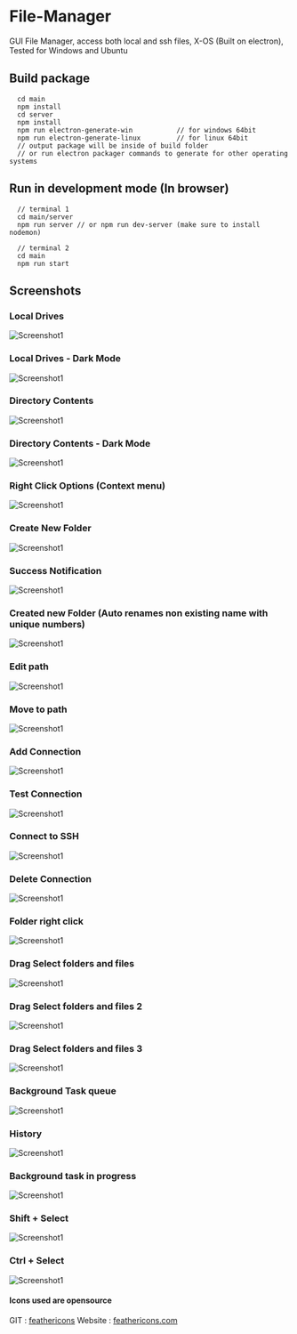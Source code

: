 # File-Manager
GUI File Manager, access both local and ssh files, X-OS (Built on electron), Tested for Windows and Ubuntu

## Build package

```
  cd main
  npm install
  cd server
  npm install
  npm run electron-generate-win           // for windows 64bit
  npm run electron-generate-linux         // for linux 64bit
  // output package will be inside of build folder
  // or run electron packager commands to generate for other operating systems
```

## Run in development mode (In browser)

```
  // terminal 1
  cd main/server
  npm run server // or npm run dev-server (make sure to install nodemon)
  
  // terminal 2
  cd main
  npm run start
```


## Screenshots


### Local Drives
![Screenshot1](https://raw.githubusercontent.com/27px/Remote-File-Manager/main/docs/Screenshots/screenshot%20(1).png)



### Local Drives - Dark Mode
![Screenshot1](https://raw.githubusercontent.com/27px/Remote-File-Manager/main/docs/Screenshots/screenshot%20(2).png)



### Directory Contents
![Screenshot1](https://raw.githubusercontent.com/27px/Remote-File-Manager/main/docs/Screenshots/screenshot%20(3).png)



### Directory Contents - Dark Mode
![Screenshot1](https://raw.githubusercontent.com/27px/Remote-File-Manager/main/docs/Screenshots/screenshot%20(4).png)



### Right Click Options (Context menu)
![Screenshot1](https://raw.githubusercontent.com/27px/Remote-File-Manager/main/docs/Screenshots/screenshot%20(5).png)



### Create New Folder
![Screenshot1](https://raw.githubusercontent.com/27px/Remote-File-Manager/main/docs/Screenshots/screenshot%20(6).png)



### Success Notification
![Screenshot1](https://raw.githubusercontent.com/27px/Remote-File-Manager/main/docs/Screenshots/screenshot%20(7).png)



### Created new Folder (Auto renames non existing name with unique numbers)
![Screenshot1](https://raw.githubusercontent.com/27px/Remote-File-Manager/main/docs/Screenshots/screenshot%20(8).png)



### Edit path
![Screenshot1](https://raw.githubusercontent.com/27px/Remote-File-Manager/main/docs/Screenshots/screenshot%20(9).png)



### Move to path
![Screenshot1](https://raw.githubusercontent.com/27px/Remote-File-Manager/main/docs/Screenshots/screenshot%20(10).png)



### Add Connection
![Screenshot1](https://raw.githubusercontent.com/27px/Remote-File-Manager/main/docs/Screenshots/screenshot%20(11).png)



### Test Connection
![Screenshot1](https://raw.githubusercontent.com/27px/Remote-File-Manager/main/docs/Screenshots/screenshot%20(12).png)



### Connect to SSH
![Screenshot1](https://raw.githubusercontent.com/27px/Remote-File-Manager/main/docs/Screenshots/screenshot%20(13).png)



### Delete Connection
![Screenshot1](https://raw.githubusercontent.com/27px/Remote-File-Manager/main/docs/Screenshots/screenshot%20(14).png)



### Folder right click
![Screenshot1](https://raw.githubusercontent.com/27px/Remote-File-Manager/main/docs/Screenshots/screenshot%20(15).png)



### Drag Select folders and files
![Screenshot1](https://raw.githubusercontent.com/27px/Remote-File-Manager/main/docs/Screenshots/screenshot%20(16).png)



### Drag Select folders and files 2
![Screenshot1](https://raw.githubusercontent.com/27px/Remote-File-Manager/main/docs/Screenshots/screenshot%20(17).png)



### Drag Select folders and files 3
![Screenshot1](https://raw.githubusercontent.com/27px/Remote-File-Manager/main/docs/Screenshots/screenshot%20(18).png)



### Background Task queue
![Screenshot1](https://raw.githubusercontent.com/27px/Remote-File-Manager/main/docs/Screenshots/screenshot%20(19).png)



### History
![Screenshot1](https://raw.githubusercontent.com/27px/Remote-File-Manager/main/docs/Screenshots/screenshot%20(20).png)



### Background task in progress
![Screenshot1](https://raw.githubusercontent.com/27px/Remote-File-Manager/main/docs/Screenshots/screenshot%20(21).png)



### Shift + Select
![Screenshot1](https://raw.githubusercontent.com/27px/Remote-File-Manager/main/docs/Screenshots/screenshot%20(22).png)



### Ctrl + Select
![Screenshot1](https://raw.githubusercontent.com/27px/Remote-File-Manager/main/docs/Screenshots/screenshot%20(23).png)


#### Icons used are opensource
GIT : [feathericons](https://github.com/feathericons/feathericons.com)
Website : [feathericons.com](https://feathericons.com/)
